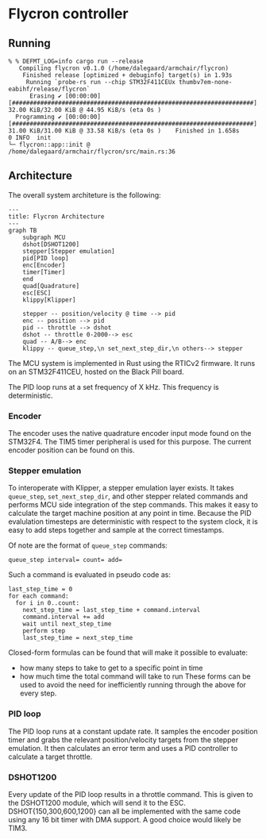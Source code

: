 # Flycron controller

## Running

```console
% % DEFMT_LOG=info cargo run --release
   Compiling flycron v0.1.0 (/home/dalegaard/armchair/flycron)
    Finished release [optimized + debuginfo] target(s) in 1.93s
     Running `probe-rs run --chip STM32F411CEUx thumbv7em-none-eabihf/release/flycron`
      Erasing ✔ [00:00:00] [####################################################################] 32.00 KiB/32.00 KiB @ 44.95 KiB/s (eta 0s )
  Programming ✔ [00:00:00] [####################################################################] 31.00 KiB/31.00 KiB @ 33.58 KiB/s (eta 0s )    Finished in 1.658s
0 INFO  init
└─ flycron::app::init @ /home/dalegaard/armchair/flycron/src/main.rs:36
```

## Architecture

The overall system architeture is the following:

```mermaid
---
title: Flycron Architecture
---
graph TB
    subgraph MCU
    dshot[DSHOT1200]
    stepper[Stepper emulation]
    pid[PID loop]
    enc[Encoder]
    timer[Timer]
    end
    quad[Quadrature]
    esc[ESC]
    klippy[Klipper]

    stepper -- position/velocity @ time --> pid
    enc -- position --> pid
    pid -- throttle --> dshot
    dshot -- throttle 0-2000--> esc
    quad -- A/B--> enc
    klippy -- queue_step,\n set_next_step_dir,\n others--> stepper
```

The MCU system is implemented in Rust using the RTICv2 firmware. It runs on an STM32F411CEU, hosted on the Black Pill board.

The PID loop runs at a set frequency of X kHz. This frequency is deterministic.

### Encoder

The encoder uses the native quadrature encoder input mode found on the STM32F4. The TIM5 timer peripheral is used for this purpose. The current encoder position can be found on this.

### Stepper emulation

To interoperate with Klipper, a stepper emulation layer exists. It takes `queue_step`, `set_next_step_dir`, and other stepper related commands and performs MCU side integration of the step commands. This makes it easy to calculate the target machine position at any point in time. Because the PID evalulation timesteps are deterministic with respect to the system clock, it is easy to add steps together and sample at the correct timestamps.

Of note are the format of `queue_step` commands:

```
queue_step interval= count= add=
```

Such a command is evaluated in pseudo code as:

```
last_step_time = 0
for each command:
  for i in 0..count:
    next_step_time = last_step_time + command.interval
    command.interval += add
    wait until next_step_time
    perform step
    last_step_time = next_step_time
```

Closed-form formulas can be found that will make it possible to evaluate:

- how many steps to take to get to a specific point in time
- how much time the total command will take to run
  These forms can be used to avoid the need for inefficiently running through the above for every step.

### PID loop

The PID loop runs at a constant update rate. It samples the encoder position timer and grabs the relevant position/velocity targets from the stepper emulation. It then calculates an error term and uses a PID controller to calculate a target throttle.

### DSHOT1200

Every update of the PID loop results in a throttle command. This is given to the DSHOT1200 module, which will send it to the ESC. DSHOT{150,300,600,1200} can all be implemented with the same code using any 16 bit timer with DMA support. A good choice would likely be TIM3.
